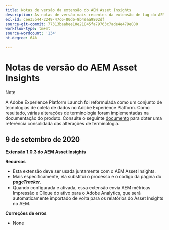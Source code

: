 ```yaml
---
title: Notas de versão da extensão do AEM Asset Insights
description: As notas de versão mais recentes da extensão de tag do AEM Asset Insights na Adobe Experience Platform.
exl-id: cee35b44-2249-47c6-80d6-8b4eaa9802df
source-git-commit: 77313baabee10e21845fa79763c7ade4e479e080
workflow-type: tm+mt
source-wordcount: '134'
ht-degree: 64%

---
```


# Notas de versão do AEM Asset Insights

>[!NOTE]
>
>A Adobe Experience Platform Launch foi reformulada como um conjunto de tecnologias de coleta de dados no Adobe Experience Platform. Como resultado, várias alterações de terminologia foram implementadas na documentação do produto. Consulte o seguinte [documento](../../../term-updates.md) para obter uma referência consolidada das alterações de terminologia.

## 9 de setembro de 2020

**Extensão 1.0.3 do AEM Asset Insights**

**Recursos**

- Esta extensão deve ser usada juntamente com o AEM Asset Insights.
- Mais especificamente, ela substitui o processo e o código da página do ***pageTracker***.
- Quando configurada e ativada, essa extensão envia AEM métricas Impressão e Clique do ativo para o Adobe Analytics, que será automaticamente importado de volta para os relatórios do Asset Insights no AEM.

**Correções de erros**

- None
